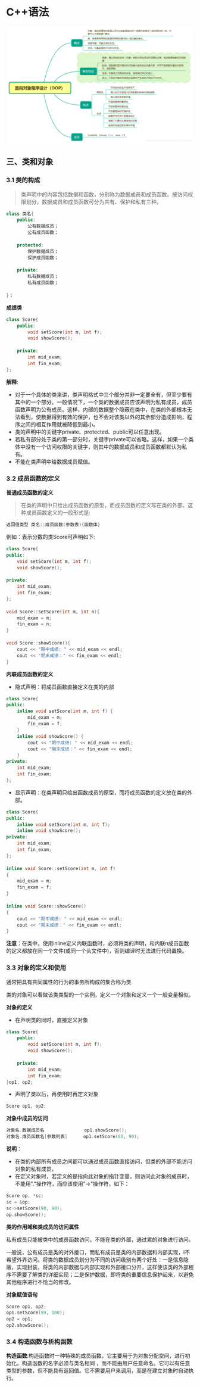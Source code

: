 # C++语法

<img src = "assert/C++.png" width = %>

## 三、类和对象

### 3.1 类的构成

> 类声明中的内容包括数据和函数，分别称为数据成员和成员函数。按访问权限划分，数据成员和成员函数可分为共有、保护和私有三种。

```cpp {.line-numbers}
class 类名{
    public:
        公有数据成员；
        公有成员函数；

    protected:
        保护数据成员；
        保护成员函数；

    private:
        私有数据成员；
        私有成员函数；

}；
```

**成绩类**
```cpp {.line-numbers}
class Score{
    public:
        void setScore(int m, int f);
        void showScore();

    private:
        int mid_exam;
        int fin_exam;
};
```

**解释**:

- 对于一个具体的类来讲，类声明格式中三个部分并非一定要全有，但至少要有其中的一个部分。一般情况下，一个类的数据成员应该声明为私有成员，成员函数声明为公有成员。这样，内部的数据整个隐蔽在类中，在类的外部根本无法看到，使数据得到有效的保护，也不会对该类以外的其余部分造成影响，程序之间的相互作用就被降低到最小。
- 类的声明中的关键字private、protected、public可以任意出现。
- 若私有部分处于类的第一部分时，关键字private可以省略。这样，如果一个类体中没有一个访问权限的关键字，则其中的数据成员和成员函数都默认为私有。
- 不能在类声明中给数据成员赋值。


### 3.2 成员函数的定义

**普通成员函数的定义**

> 在类的声明中只给出成员函数的原型，而成员函数的定义写在类的外部。这种成员函数定义的一般形式是:

```cpp {.line-numbers}
返回值类型 类名::成员函数(参数表){函数体}
```

例如：表示分数的类Score可声明如下:

```cpp {.line-numbers}
class Score{
public:
    void setScore(int m, int f);
    void showScore();

private:
    int mid_exam;
    int fin_exam;
};

void Score::setScore(int m, int n){
    mid_exam = m;
    fin_exam = n;
}

void Score::showScore(){
    cout << "期中成绩: " << mid_exam << endl;
	cout << "期末成绩：" << fin_exam << endl;
}
```

**内联成员函数的定义**

- 隐式声明：将成员函数直接定义在类的内部

```cpp {.line-numbers}
class Score{
public:
	inline void setScore(int m, int f) {
        mid_exam = m;
	    fin_exam = f;
    }
	inline void showScore() {
        cout << "期中成绩: " << mid_exam << endl;
	    cout << "期末成绩：" << fin_exam << endl;
    }
private:
	int mid_exam;
	int fin_exam;
};

```

- 显示声明：在类声明只给出函数成员的原型，而将成员函数的定义放在类的外部。

```cpp {.line-numbers}
class Score{
public:
	inline void setScore(int m, int f);
	inline void showScore();
private:
	int mid_exam;
	int fin_exam;
};

inline void Score::setScore(int m, int f) 
{
	mid_exam = m;
	fin_exam = f;
}

inline void Score::showScore()
{
	cout << "期中成绩: " << mid_exam << endl;
	cout << "期末成绩：" << fin_exam << endl;
}

```

**注意**：在类中，使用inline定义内联函数时，必须将类的声明，和内联n成员函数的定义都放在同一个文件(或同一个头文件中)，否则编译时无法进行代码置换。

### 3.3 对象的定义和使用

通常把具有共同属性的行为的事务所构成的集合称为类

类的对象可以看做该类类型的一个实例，定义一个对象和定义一个一般变量相似。

**对象的定义**

- 在声明类的同时，直接定义对象

```cpp {.line-numbers}
class Score{
    public:
        void setScore(int m, int f);
        void showScore();

    private:
        int mid_exam;
        int fin_exam;
}op1, op2;
```

- 声明了类以后，再使用时再定义对象

```cpp {.line-numbers}
Score op1, op2;
```

**对象中成员的访问**

```cpp {.line-numbers}
对象名.数据成员名               op1.showScore();
对象名.成员函数名[参数列表]      op1.setScore(80, 90);
``` 

**说明**：
- 在类的内部所有成员之间都可以通过成员函数直接访问，但类的外部不能访问对象的私有成员。
- 在定义对象时，若定义的是指向此对象的指针变量，则访问此对象的成员时，不能用"."操作符，而应该使用"->"操作符，如下：

```cpp {.line-numbers}
Score op, *sc;
sc = &op;
sc->setScore(90, 90);
op.showScore();
```

**类的作用域和类成员的访问属性**

私有成员只能被类中的成员函数访问，不能在类的外部，通过累的对象进行访问。

一般说，公有成员是类的对外接口，而私有成员是类的内部数据和内部实现，i不希望外界访问。将类的数据成员划分为不同的访问级别有两个好处：一是信息隐蔽，实现封装，将类的内部数据与内部实现和外部接口分开，这样使该类的外部程序不需要了解类的详细实现；二是保护数据，即将类的重要信息保护起来，以避免其他程序进行不恰当的修改。

**对象赋值语句**

```cpp {.line-numbers}
Score op1, op2;
op1.setScore(99, 100);
op2 = op1;
op2.showScore();
```

### 3.4 构造函数与析构函数

**构造函数**:构造函数时一种特殊的成员函数，它主要用于为对象分配空间，进行初始化。构造函数的名字必须与类名相同 ，而不能由用户任意命名。它可以有任意类型的参数，但不能具有返回值。它不需要用户来调用，而是在建立对象时自动执行。

